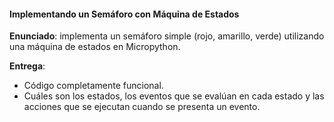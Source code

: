 #### Implementando un Semáforo con Máquina de Estados

**Enunciado**: implementa un semáforo simple (rojo, amarillo, verde) utilizando una máquina de estados en Micropython.

**Entrega**: 

- Código completamente funcional.
- Cuáles son los estados, los eventos que se evalúan en cada estado y las acciones que se ejecutan 
cuando se presenta un evento.
